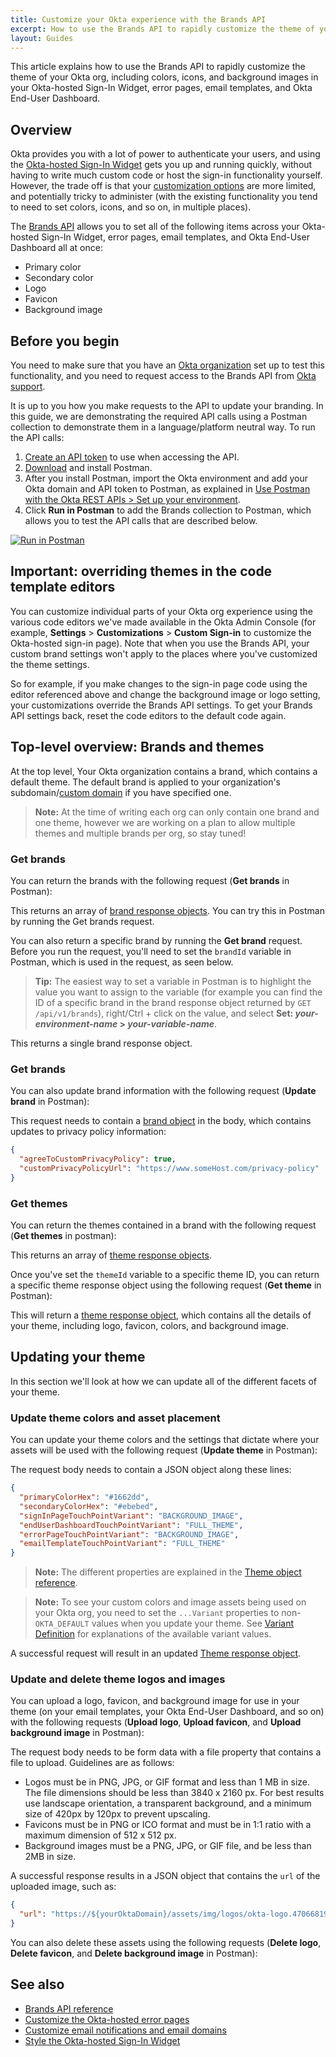```yaml
---
title: Customize your Okta experience with the Brands API
excerpt: How to use the Brands API to rapidly customize the theme of your Okta org
layout: Guides
---
```


<ApiLifecycle access="ea" />

This article explains how to use the Brands API to rapidly customize the theme of your Okta org, including colors, icons, and background images in your Okta-hosted Sign-In Widget, error pages, email templates, and Okta End-User Dashboard.

## Overview

Okta provides you with a lot of power to authenticate your users, and using the [Okta-hosted Sign-In Widget](/docs/concepts/hosted-vs-embedded/#okta-hosted-widget) gets you up and running quickly, without having to write much custom code or host the sign-in functionality yourself. However, the trade off is that your [customization options](/docs/guides/style-the-widget/before-you-begin/) are more limited, and potentially tricky to administer (with the existing functionality you tend to need to set colors, icons, and so on, in multiple places).

The [Brands API](/docs/reference/api/brands/) allows you to set all of the following items across your Okta-hosted Sign-In Widget, error pages, email templates, and Okta End-User Dashboard all at once:

* Primary color
* Secondary color
* Logo
* Favicon
* Background image

## Before you begin

You need to make sure that you have an [Okta organization](/docs/guides/quickstart/cli/create-org/) set up to test this functionality, and you need to request access to the Brands API from [Okta support](https://support.okta.com/help).

It is up to you how you make requests to the API to update your branding. In this guide, we are demonstrating the required API calls using a Postman collection to demonstrate them in a language/platform neutral way. To run the API calls:

1. [Create an API token](/docs/guides/create-an-api-token/overview/) to use when accessing the API.
1. [Download](https://www.postman.com/downloads/) and install Postman.
1. After you install Postman, import the Okta environment and add your Okta domain and API token to Postman, as explained in [Use Postman with the Okta REST APIs > Set up your environment](/code/rest/#set-up-your-environment).
1. Click **Run in Postman** to add the Brands collection to Postman, which allows you to test the API calls that are described below.

[![Run in Postman](https://run.pstmn.io/button.svg)](https://app.getpostman.com/run-collection/1d58ab8a3909dd6a3cfb)

## Important: overriding themes in the code template editors

You can customize individual parts of your Okta org experience using the various code editors we've made available in the Okta Admin Console (for example, **Settings** > **Customizations** > **Custom Sign-in** to customize the Okta-hosted sign-in page). Note that when you use the Brands API, your custom brand settings won't apply to the places where you've customized the theme settings.

So for example, if you make changes to the sign-in page code using the editor referenced above and change the background image or logo setting, your customizations override the Brands API settings. To get your Brands API settings back, reset the code editors to the default code again.

## Top-level overview: Brands and themes

At the top level, Your Okta organization contains a brand, which contains a default theme. The default brand is applied to your organization's subdomain/[custom domain](https://developer.okta.com/docs/guides/custom-url-domain/overview/) if you have specified one.

  > **Note:** At the time of writing each org can only contain one brand and one theme, however we are working on a plan to allow multiple themes and multiple brands per org, so stay tuned!

### Get brands

You can return the brands with the following request (**Get brands** in Postman):

<ApiOperation method="get" url="/api/v1/brands" />

This returns an array of [brand response objects](/docs/reference/api/brands/#brand-response-object). You can try this in Postman by running the Get brands request.

You can also return a specific brand by running the **Get brand** request. Before you run the request, you'll need to set the `brandId` variable in Postman, which is used in the request, as seen below.

  > **Tip:** The easiest way to set a variable in Postman is to highlight the value you want to assign to the variable (for example you can find the ID of a specific brand in the brand response object returned by `GET /api/v1/brands`), right/Ctrl + click on the value, and select **Set: _your-environment-name_ > _your-variable-name_**.

<ApiOperation method="get" url="/api/v1/brands/{brandId}" />

This returns a single brand response object.

### Get brands

You can also update brand information with the following request (**Update brand** in Postman):

<ApiOperation method="put" url="/api/v1/brands/{brandId}" />

This request needs to contain a [brand object](/docs/reference/api/brands/#brand-object) in the body, which contains updates to privacy policy information:

``` json
{
  "agreeToCustomPrivacyPolicy": true,
  "customPrivacyPolicyUrl": "https://www.someHost.com/privacy-policy"
}
```

### Get themes

You can return the themes contained in a brand with the following request (**Get themes** in postman):

<ApiOperation method="put" url="/api/v1/brands/{brandId}/themes" />

This returns an array of [theme response objects](/docs/reference/api/brands/#theme-response-object).

Once you've set the `themeId` variable to a specific theme ID, you can return a specific theme response object using the following request (**Get theme** in Postman):

<ApiOperation method="get" url="/api/v1/brands/{brandId}/themes/{themeId}" />

This will return a [theme response object](/docs/reference/api/brands/#theme-response-object), which contains all the details of your theme, including logo, favicon, colors, and background image.

## Updating your theme

In this section we'll look at how we can update all of the different facets of your theme.

### Update theme colors and asset placement

You can update your theme colors and the settings that dictate where your assets will be used with the following request (**Update theme** in Postman):

<ApiOperation method="put" url="/api/v1/brands/{brandId}/themes/{themeId}" />

The request body needs to contain a JSON object along these lines:

``` json
{
  "primaryColorHex": "#1662dd",
  "secondaryColorHex": "#ebebed",
  "signInPageTouchPointVariant": "BACKGROUND_IMAGE",
  "endUserDashboardTouchPointVariant": "FULL_THEME",
  "errorPageTouchPointVariant": "BACKGROUND_IMAGE",
  "emailTemplateTouchPointVariant": "FULL_THEME"
}
```

  > **Note:** The different properties are explained in the [Theme object reference](/docs/reference/api/brands/#theme-object).

  > **Note:** To see your custom colors and image assets being used on your Okta org, you need to set the `...Variant` properties to non-`OKTA_DEFAULT` values when you update your theme. See [Variant Definition](/docs/reference/api/brands/#variant-definition) for explanations of the available variant values.

A successful request will result in an updated [Theme response object](/docs/reference/api/brands/#theme-response-object).

### Update and delete theme logos and images

You can upload a logo, favicon, and background image for use in your theme (on your email templates, your Okta End-User Dashboard, and so on) with the following requests (**Upload logo**, **Upload favicon**, and **Upload background image** in Postman):

<ApiOperation method="post" url="/api/v1/brands/{brandId}/themes/{themeId}/logo" />
<ApiOperation method="post" url="/api/v1/brands/{brandId}/themes/{themeId}/favicon" />
<ApiOperation method="post" url="/api/v1/brands/{brandId}/themes/{themeId}/background-image" />

The request body needs to be form data with a file property that contains a file to upload. Guidelines are as follows:

* Logos must be in PNG, JPG, or GIF format and less than 1 MB in size. The file dimensions should be less than 3840 x 2160 px. For best results use landscape orientation, a transparent background, and a minimum size of 420px by 120px to prevent upscaling.
* Favicons must be in PNG or ICO format and must be in 1:1 ratio with a maximum dimension of 512 x 512 px.
* Background images must be a PNG, JPG, or GIF file, and be less than 2MB in size.

A successful response results in a JSON object that contains the `url` of the uploaded image, such as:

``` json
{
  "url": "https://${yourOktaDomain}/assets/img/logos/okta-logo.47066819ac7db5c13f4c431b2687cef6.png"
}
```

You can also delete these assets using the following requests (**Delete logo**, **Delete favicon**, and **Delete background image** in Postman):

<ApiOperation method="delete" url="/api/v1/brands/{brandId}/themes/{themeId}/logo" />
<ApiOperation method="delete" url="/api/v1/brands/{brandId}/themes/{themeId}/favicon" />
<ApiOperation method="delete" url="/api/v1/brands/{brandId}/themes/{themeId}/background-image" />

## See also

* [Brands API reference](/docs/reference/api/brands/)
* [Customize the Okta-hosted error pages](/docs/guides/custom-error-pages/overview/)
* [Customize email notifications and email domains](/docs/guides/email-customization/before-you-begin/)
* [Style the Okta-hosted Sign-In Widget](/docs/guides/style-the-widget/style-okta-hosted/)
